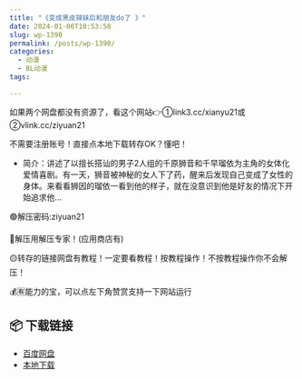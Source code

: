```yaml
---
title: "《变成黑皮辣妹后和朋友do了 》"
date: 2024-01-06T10:53:58
slug: wp-1390
permalink: /posts/wp-1390/
categories:
  - 动漫
  - BL动漫
tags:

---
```


如果两个网盘都没有资源了，看这个网站👉①link3.cc/xianyu21或②vlink.cc/ziyuan21

不需要注册账号！直接点本地下载转存OK？懂吧！

*   简介：讲述了以擅长搭讪的男子2人组的千原狮音和千早瑠依为主角的女体化爱情喜剧。有一天，狮音被神秘的女人下了药，醒来后发现自己变成了女性的身体。来看看狮因的瑠依一看到他的样子，就在没意识到他是好友的情况下开始追求他…

🟢解压密码:ziyuan21

🔵解压用解压专家！(应用商店有)

🟡转存的链接网盘有教程！一定要看教程！按教程操作！不按教程操作你不会解压！

💰🈶能力的宝，可以点左下角赞赏支持一下网站运行

## 📦 下载链接
- [百度网盘](https://blziyuan21.com/pay-download/1390?key=ed93656732&down_id=0)
- [本地下载](https://blziyuan21.com/pay-download/1390?key=ed93656732&down_id=1)

